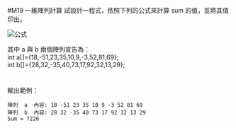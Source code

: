 #M19 一維陣列計算
試設計一程式，依照下列的公式來計算 sum 的值，並將其值印出。<br>

![公式](http://upload.lsforum.net/users/public/z51465d4k173.png) <br>

其中  a  與  b 兩個陣列宣告為：<br>
int a[]={18,-51,23,35,10,9,-3,52,81,69}; <br>
int b[]={28,32,-35,40,73,17,92,32,13,29}; <br>
#
輸出範例：
```
陣列  a  內容: 18 -51 23 35 10 9 -3 52 81 69
陣列  b  內容: 28 32 -35 40 73 17 92 32 13 29
Sum = 7226
```
